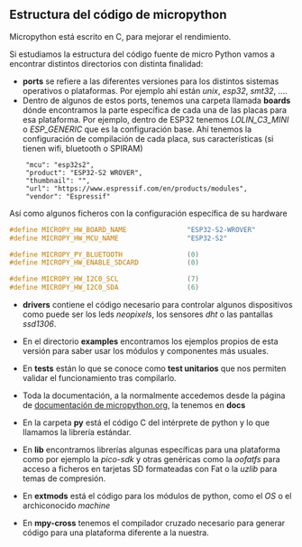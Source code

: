 ## Estructura del código de micropython

Micropython está escrito en C, para mejorar el rendimiento.

Si estudiamos la estructura del código fuente de micro Python vamos a encontrar distintos directorios con distinta finalidad:


* **ports** se refiere a las diferentes versiones para los distintos sistemas operativos o plataformas. Por ejemplo ahí están _unix_, _esp32_, _smt32_, ....
* Dentro de algunos de estos ports, tenemos una carpeta llamada **boards** dónde encontramos la parte específica de cada una de las placas para esa plataforma. Por ejemplo, dentro de ESP32 tenemos _LOLIN_C3_MINI_ o _ESP_GENERIC_ que es la configuración base. Ahí tenemos la configuración de compilación de cada placa, sus características (si tienen wifi, bluetooth o SPIRAM)

```
    "mcu": "esp32s2",
    "product": "ESP32-S2 WROVER",
    "thumbnail": "",
    "url": "https://www.espressif.com/en/products/modules",
    "vendor": "Espressif"

```

Así como algunos ficheros con la configuración específica de su hardware

```C++
#define MICROPY_HW_BOARD_NAME               "ESP32-S2-WROVER"
#define MICROPY_HW_MCU_NAME                 "ESP32-S2"

#define MICROPY_PY_BLUETOOTH                (0)
#define MICROPY_HW_ENABLE_SDCARD            (0)

#define MICROPY_HW_I2C0_SCL                 (7)
#define MICROPY_HW_I2C0_SDA                 (6)

```

* **drivers** contiene el código necesario para controlar algunos dispositivos como puede ser los leds _neopixels_, los sensores _dht_ o las pantallas _ssd1306_.

* En el directorio **examples** encontramos los ejemplos propios de esta versión para saber usar los módulos y componentes más usuales.

* En **tests** están lo que se conoce como **test unitarios** que nos permiten validar el funcionamiento tras compilarlo.

* Toda la documentación, a la normalmente accedemos desde la página de [documentación de micropython.org](https://docs.micropython.org/en/latest/), la tenemos en **docs**

* En la carpeta **py** está el código C del intérprete de python y lo que llamamos la librería estándar.

* En **lib** encontramos librerías algunas específicas para una plataforma como por ejemplo la _pico-sdk_ y otras genéricas como la _oofatfs_ para acceso a ficheros en tarjetas SD formateadas con Fat o la _uzlib_ para temas de compresión.

* En **extmods** está el código para los módulos de python, como el _OS_ o el archiconocido _machine_

* En **mpy-cross** tenemos el compilador cruzado necesario para generar código para una plataforma diferente a la nuestra.

